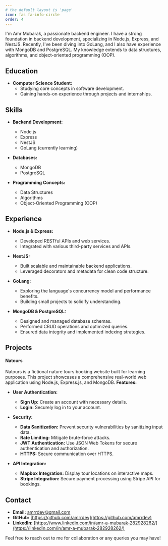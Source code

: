 ```yaml
---
# the default layout is 'page'
icon: fas fa-info-circle
order: 4
---
```


I'm Amr Mubarak, a passionate backend engineer. I have a strong foundation in backend development, specializing in Node.js, Express, and NestJS. Recently, I've been diving into GoLang, and I also have experience with MongoDB and PostgreSQL. My knowledge extends to data structures, algorithms, and object-oriented programming (OOP).

## Education

- **Computer Science Student:**
  - Studying core concepts in software development.
  - Gaining hands-on experience through projects and internships.

## Skills

- **Backend Development:**
  - Node.js
  - Express
  - NestJS
  - GoLang (currently learning)
- **Databases:**

  - MongoDB
  - PostgreSQL

- **Programming Concepts:**
  - Data Structures
  - Algorithms
  - Object-Oriented Programming (OOP)

## Experience

- **Node.js & Express:**

  - Developed RESTful APIs and web services.
  - Integrated with various third-party services and APIs.

- **NestJS:**

  - Built scalable and maintainable backend applications.
  - Leveraged decorators and metadata for clean code structure.

- **GoLang:**

  - Exploring the language's concurrency model and performance benefits.
  - Building small projects to solidify understanding.

- **MongoDB & PostgreSQL:**
  - Designed and managed database schemas.
  - Performed CRUD operations and optimized queries.
  - Ensured data integrity and implemented indexing strategies.

## Projects

#### Natours

Natours is a fictional nature tours booking website built for learning purposes. This project showcases a comprehensive real-world web application using Node.js, Express.js, and MongoDB.
**Features:**

- **User Authentication:**

  - **Sign Up:** Create an account with necessary details.
  - **Login:** Securely log in to your account.

- **Security:**

  - **Data Sanitization:** Prevent security vulnerabilities by sanitizing input data.
  - **Rate Limiting:** Mitigate brute-force attacks.
  - **JWT Authentication:** Use JSON Web Tokens for secure authentication and authorization.
  - **HTTPS:** Secure communication over HTTPS.

- **API Integration:**
  - **Mapbox Integration:** Display tour locations on interactive maps.
  - **Stripe Integration:** Secure payment processing using Stripe API for bookings.

## Contact

- **Email:** [amrrdev@gmail.com](amrrdev@gmail.com])
- **GitHub:** [https://github.com/amrrdev](https://github.com/amrrdev)
- **LinkedIn:** [https://www.linkedin.com/in/amr-a-mubarak-282928262/](https://linkedin.com/in/amr-a-mubarak-282928262/)

Feel free to reach out to me for collaboration or any queries you may have!
